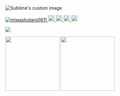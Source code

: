 <img src="https://github.com/miwashutaro0611/miwashutaro0611//raw/main/image/black.gif" alt="Sublime's custom image" style="max-width: 100%;">

<p align="left"> 
  <a href="https://github.com/miwashutaro0611/miwashutaro0611/">
    <img src="https://komarev.com/ghpvc/?username=miwashutaro0611" alt="miwashutaro0611" />
  </a>
  <a href="http://twitter.com/jackmiwamiwa">
    <img height="20" src="https://img.shields.io/twitter/follow/jackmiwamiwa?label=Twitter&logo=twitter&style=flat" />
  </a>
  <a href="https://github.com/miwashutaro0611">
    <img height="20" src="https://img.shields.io/github/followers/miwashutaro0611?label=follow&logo=github&style=flat" />
  </a>
  <a href="http://qiita.com/miwashutaro0611">
    <img height="20" src="https://qiita-badge.apiapi.app/s/miwashutaro0611/posts.svg" />
  </a>
  <a href="http://qiita.com/miwashutaro0611">
    <img height="20" src="https://qiita-badge.apiapi.app/s/miwashutaro0611/contributions.svg" />
  </a>
</p>

![](https://github-profile-summary-cards.vercel.app/api/cards/profile-details?username=miwashutaro0611&theme=dracula)

<a href="https://github.com/miwashutaro0611">
  <img align="left" height="170px" src="https://github-readme-stats.vercel.app/api?username=miwashutaro0611&count_private=true&show_icons=true&theme=dracula" />
</a>
<a href="https://github.com/miwashutaro0611">
  <img align="left" height="170px" src="https://github-readme-stats.vercel.app/api/top-langs/?username=miwashutaro0611&layout=compact&theme=dracula" />
</a>